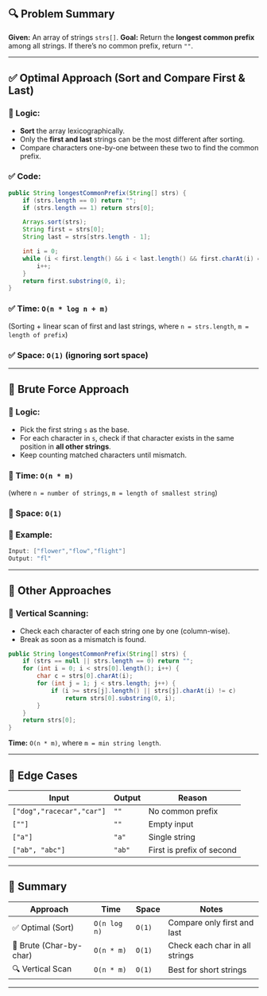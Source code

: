 ## 🔍 Problem Summary

**Given:** An array of strings `strs[]`.
**Goal:** Return the **longest common prefix** among all strings.
If there’s no common prefix, return `""`.

---

## ✅ Optimal Approach (Sort and Compare First & Last)

### 🔧 Logic:

* **Sort** the array lexicographically.
* Only the **first and last** strings can be the most different after sorting.
* Compare characters one-by-one between these two to find the common prefix.

### ✅ Code:

```java
public String longestCommonPrefix(String[] strs) {
    if (strs.length == 0) return "";
    if (strs.length == 1) return strs[0];

    Arrays.sort(strs);
    String first = strs[0];
    String last = strs[strs.length - 1];

    int i = 0;
    while (i < first.length() && i < last.length() && first.charAt(i) == last.charAt(i)) {
        i++;
    }
    return first.substring(0, i);
}
```

### ✅ Time: `O(n * log n + m)`

(Sorting + linear scan of first and last strings, where `n = strs.length`, `m = length of prefix`)

### ✅ Space: `O(1)` (ignoring sort space)

---

## 🧱 Brute Force Approach

### 🔧 Logic:

* Pick the first string `s` as the base.
* For each character in `s`, check if that character exists in the same position in **all other strings**.
* Keep counting matched characters until mismatch.

### 🔁 Time: `O(n * m)`

(where `n = number of strings`, `m = length of smallest string`)

### 💾 Space: `O(1)`

### 🧪 Example:

```java
Input: ["flower","flow","flight"]
Output: "fl"
```

---

## 🧠 Other Approaches

### 🔹 **Vertical Scanning**:

* Check each character of each string one by one (column-wise).
* Break as soon as a mismatch is found.

```java
public String longestCommonPrefix(String[] strs) {
    if (strs == null || strs.length == 0) return "";
    for (int i = 0; i < strs[0].length(); i++) {
        char c = strs[0].charAt(i);
        for (int j = 1; j < strs.length; j++) {
            if (i >= strs[j].length() || strs[j].charAt(i) != c)
                return strs[0].substring(0, i);
        }
    }
    return strs[0];
}
```

**Time:** `O(n * m)`, where `m = min string length`.

---

## 📌 Edge Cases

| Input                     | Output | Reason                    |
| ------------------------- | ------ | ------------------------- |
| `["dog","racecar","car"]` | `""`   | No common prefix          |
| `[""]`                    | `""`   | Empty input               |
| `["a"]`                   | `"a"`  | Single string             |
| `["ab", "abc"]`           | `"ab"` | First is prefix of second |

---

## 📝 Summary

| Approach                | Time         | Space  | Notes                          |
| ----------------------- | ------------ | ------ | ------------------------------ |
| ✅ Optimal (Sort)        | `O(n log n)` | `O(1)` | Compare only first and last    |
| 🔁 Brute (Char-by-char) | `O(n * m)`   | `O(1)` | Check each char in all strings |
| 🔍 Vertical Scan        | `O(n * m)`   | `O(1)` | Best for short strings         |

---
